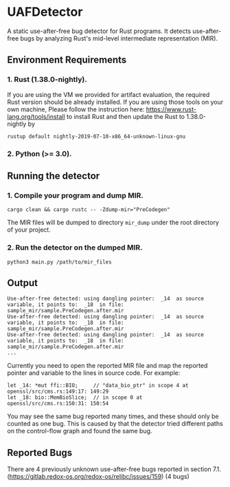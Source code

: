 # UAFDetector
A static use-after-free bug detector for Rust programs. It detects use-after-free bugs
by analyzing Rust's mid-level intermediate representation (MIR).

## Environment Requirements
### 1. Rust (1.38.0-nightly). 
If you are using the VM we provided for artifact evaluation, the
required Rust version should be already installed. If you are using those tools on your own
machine, Please follow the instruction here: https://www.rust-lang.org/tools/install to install
Rust and then update the Rust to 1.38.0-nightly by

```
rustup default nightly-2019-07-10-x86_64-unknown-linux-gnu
```
### 2. Python (>= 3.0).


## Running the detector
### 1. Compile your program and dump MIR.

```
cargo clean && cargo rustc -- -Zdump-mir="PreCodegen"
```


The MIR files will be dumped to directory `mir_dump` under the root directory of your project.

### 2. Run the detector on the dumped MIR.
```
python3 main.py /path/to/mir_files
```

## Output
```
Use-after-free detected: using dangling pointer:  _14  as source variable, it points to:  _18  in file:  sample_mir/sample.PreCodegen.after.mir
Use-after-free detected: using dangling pointer:  _14  as source variable, it points to:  _18  in file:  sample_mir/sample.PreCodegen.after.mir
Use-after-free detected: using dangling pointer:  _14  as source variable, it points to:  _18  in file:  sample_mir/sample.PreCodegen.after.mir
...
```

Currently you need to open the reported MIR file and map the reported pointer and variable to the lines in source code. For example:
```
let _14: *mut ffi::BIO;     // "data_bio_ptr" in scope 4 at openssl/src/cms.rs:149:17: 149:29
let _18: bio::MemBioSlice;  // in scope 0 at openssl/src/cms.rs:150:31: 150:54
```

You may see the same bug reported many times, and these should only be counted as one bug. This is caused
by that the detector tried different paths on the control-flow graph and found the same bug.

## Reported Bugs

There are 4 previously unknown use-after-free bugs reported in section 7.1. 
(https://gitlab.redox-os.org/redox-os/relibc/issues/159) (4 bugs)
